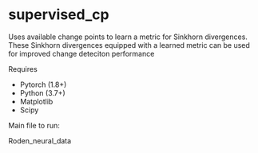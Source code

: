 # supervised_cp

Uses available change points to learn a metric for Sinkhorn divergences. These Sinkhorn divergences equipped with a learned metric can be used for improved change deteciton performance 

Requires

- Pytorch (1.8+)
- Python (3.7+)
- Matplotlib
- Scipy


Main file to run: 

Roden_neural_data

